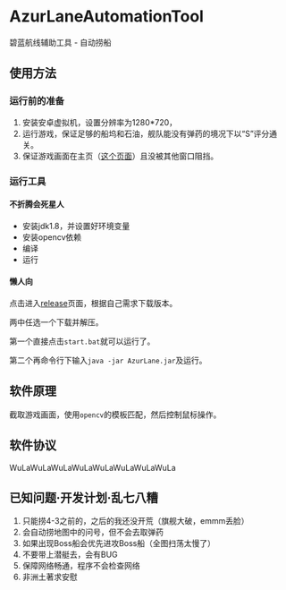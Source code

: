 # AzurLaneAutomationTool
碧蓝航线辅助工具 - 自动捞船

## 使用方法

### 运行前的准备
1. 安装安卓虚拟机，设置分辨率为1280*720，
2. 运行游戏，保证足够的船坞和石油，舰队能没有弹药的境况下以“S”评分通关。
3. 保证游戏画面在主页（[这个页面](https://ws1.sinaimg.cn/mw690/0063VSfxgy1fzz0wmjqlhj30zf0k0e81.jpg)）且没被其他窗口阻挡。

### 运行工具
#### 不折腾会死星人
* 安装jdk1.8，并设置好环境变量
* 安装opencv依赖
* 编译 
* 运行
#### 懒人向
点击进入[release](https://github.com/rainbowtrash2333/AzurLaneAutomationTool/releases)页面，根据自己需求下载版本。

两中任选一个下载并解压。

第一个直接点击`start.bat`就可以运行了。

第二个再命令行下输入`java -jar AzurLane.jar`及运行。


## 软件原理
截取游戏画面，使用`opencv`的模板匹配，然后控制鼠标操作。

## 软件协议
WuLaWuLaWuLaWuLaWuLaWuLaWuLaWuLa

## 已知问题·开发计划·乱七八糟
1. 只能捞4-3之前的，之后的我还没开荒（旗舰大破，emmm丢脸）
2. 会自动捞地图中的问号，但不会去取弹药
3. 如果出现Boss船会优先进攻Boss船（全图扫荡太慢了）
4. 不要带上潜艇去，会有BUG
5. 保障网络畅通，程序不会检查网络
6. 非洲土著求安慰
